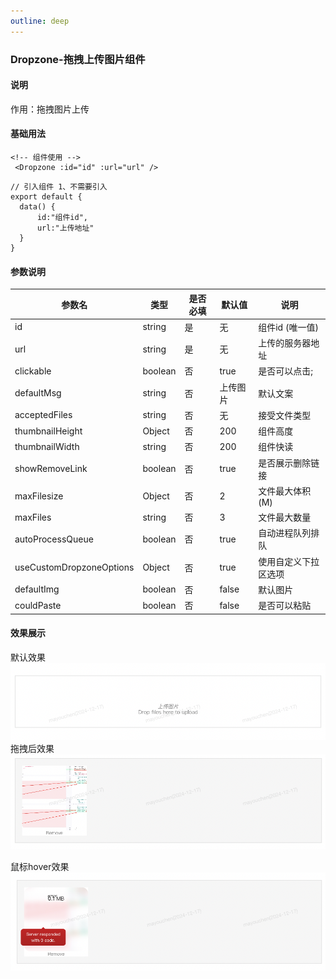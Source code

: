 ```yaml
---
outline: deep
---
```


### Dropzone-拖拽上传图片组件

#### 说明
  作用：拖拽图片上传
#### 基础用法

```html{2 5 7}
<!-- 组件使用 -->
 <Dropzone :id="id" :url="url" />
```

```js{2,7}
// 引入组件 1、不需要引入 
export default {
  data() {
      id:"组件id",
      url:"上传地址"
  }
}
```

#### 参数说明

| 参数名            | 类型      | 是否必填  | 默认值 | 说明 | 
| ---- | ---- | ---- |  ---- | ---- |
| id | string   | 是       | 无 | 组件id (唯一值) | 
| url | string   | 是       | 无 | 上传的服务器地址 | 
| clickable | boolean  | 否       | true | 是否可以点击; | 
| defaultMsg | string   | 否       | 上传图片 | 默认文案| 
| acceptedFiles | string   | 否       | 无 | 接受文件类型 | 
| thumbnailHeight | Object  | 否       | 200 | 组件高度 | 
| thumbnailWidth | string   | 否       | 200 | 组件快读 | 
| showRemoveLink | boolean   | 否       | true | 是否展示删除链接 | 
| maxFilesize | Object  | 否       | 2 | 文件最大体积(M) | 
| maxFiles | string   | 否       | 3 | 文件最大数量 | 
| autoProcessQueue | boolean   | 否       | true | 自动进程队列排队  | 
| useCustomDropzoneOptions | Object  | 否       | true | 使用自定义下拉区选项 | 
| defaultImg | boolean   | 否       | false | 默认图片| 
| couldPaste | boolean   | 否       | false | 是否可以粘贴 | 

#### 效果展示

默认效果
![alt text](../../public/img/components/draggableZone1.png)
拖拽后效果
![alt text](../../public/img/components/draggableZone2.png)

鼠标hover效果
![alt text](../../public/img/components/draggableZone3.png)







